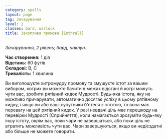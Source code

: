 ```yaml
---
category: spells
layout: page
tag: Зачарування
level: 2
classes: bard, warlock
title: Захоплива промова [Enthrall]
---
```


_Зачарування, 2 рівень; бард, чаклун._   

**Час створення:** 1 дія    
**Відстань:** 60 футів    
**Складові:** В, С    
**Тривалість:** 1 хвилина    

Ви виголошуєте хитромудру промову та змушуєте істот за вашим вибором, котрих ви можете бачити в межах відстані й котрі можуть чути вас, зробити рятівний кидок Мудрості. Будь-яка істота, яку не можливо причарувати, автоматично досягає успіху в цьому рятівному кидку, і якщо ви або ваші супутники б'єтеся з істотою, то вона має перевагу на цей рятівний кидок. У разі невдачі ціль має перешкоду на перевірки Мудрості (Сприйняття), коли намагається зрозуміти будь-яку іншу істоту, окрім вас, поки чари не завершаться, або поки ціль не втратить можливість чути вас. Чари завершуються, якщо ви недієздатні або більше не можете говорити. 
